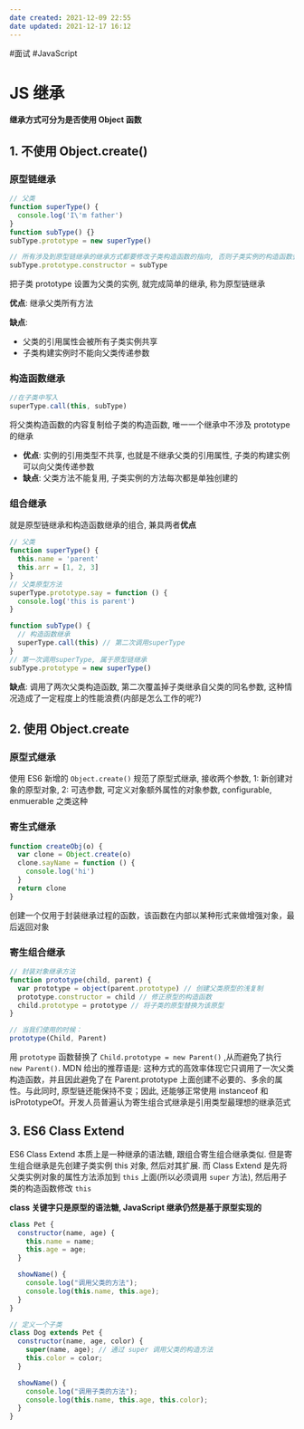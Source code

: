 ```yaml
---
date created: 2021-12-09 22:55
date updated: 2021-12-17 16:12
---
```


#面试 #JavaScript

# JS 继承

**继承方式可分为是否使用 Object 函数**

## 1. 不使用 Object.create()

### 原型链继承

```javascript
// 父类
function superType() {
  console.log('I\'m father')
}
function subType() {}
subType.prototype = new superType()

// 所有涉及到原型链继承的继承方式都要修改子类构造函数的指向, 否则子类实例的构造函数会指向父类
subType.prototype.constructor = subType
```

把子类 prototype 设置为父类的实例, 就完成简单的继承, 称为原型链继承

**优点**: 继承父类所有方法

**缺点**:

- 父类的引用属性会被所有子类实例共享
- 子类构建实例时不能向父类传递参数

### 构造函数继承

```javascript
//在子类中写入
superType.call(this, subType)
```

将父类构造函数的内容复制给子类的构造函数, 唯一一个继承中不涉及 prototype 的继承

- **优点**: 实例的引用类型不共享, 也就是不继承父类的引用属性, 子类的构建实例可以向父类传递参数
- **缺点**: 父类方法不能复用, 子类实例的方法每次都是单独创建的

### 组合继承

就是原型链继承和构造函数继承的组合, 兼具两者**优点**

```javascript
// 父类
function superType() {
  this.name = 'parent'
  this.arr = [1, 2, 3]
}
// 父类原型方法
superType.prototype.say = function () {
  console.log('this is parent')
}

function subType() {
  // 构造函数继承
  superType.call(this) // 第二次调用superType
}
// 第一次调用superType, 属于原型链继承
subType.prototype = new superType()
```

**缺点**: 调用了两次父类构造函数, 第二次覆盖掉子类继承自父类的同名参数, 这种情况造成了一定程度上的性能浪费(内部是怎么工作的呢?)

## 2. 使用 Object.create

### 原型式继承

使用 ES6 新增的 `Object.create()` 规范了原型式继承, 接收两个参数, 1: 新创建对象的原型对象, 2: 可选参数, 可定义对象额外属性的对象参数, configurable, enmuerable 之类这种

### 寄生式继承

```javascript
function createObj(o) {
  var clone = Object.create(o)
  clone.sayName = function () {
    console.log('hi')
  }
  return clone
}
```

创建一个仅用于封装继承过程的函数，该函数在内部以某种形式来做增强对象，最后返回对象

### 寄生组合继承

```javascript
// 封装对象继承方法
function prototype(child, parent) {
  var prototype = object(parent.prototype) // 创建父类原型的浅复制
  prototype.constructor = child // 修正原型的构造函数
  child.prototype = prototype // 将子类的原型替换为该原型
}

// 当我们使用的时候：
prototype(Child, Parent)
```

用 `prototype` 函数替换了 `Child.prototype = new Parent()` ,从而避免了执行 `new Parent()`. MDN 给出的推荐语是: 这种方式的高效率体现它只调用了一次父类构造函数，并且因此避免了在 Parent.prototype 上面创建不必要的、多余的属性。与此同时, 原型链还能保持不变；因此, 还能够正常使用 instanceof 和 isPrototypeOf。开发人员普遍认为寄生组合式继承是引用类型最理想的继承范式

## 3. ES6 Class Extend

ES6 Class Extend 本质上是一种继承的语法糖, 跟组合寄生组合继承类似. 但是寄生组合继承是先创建子类实例 this 对象, 然后对其扩展. 而 Class Extend 是先将父类实例对象的属性方法添加到 `this` 上面(所以必须调用 `super` 方法), 然后用子类的构造函数修改 `this`

**class 关键字只是原型的语法糖, JavaScript 继承仍然是基于原型实现的**

```js
class Pet {
  constructor(name, age) {
    this.name = name;
    this.age = age;
  }

  showName() {
    console.log("调用父类的方法");
    console.log(this.name, this.age);
  }
}

// 定义一个子类
class Dog extends Pet {
  constructor(name, age, color) {
    super(name, age); // 通过 super 调用父类的构造方法
    this.color = color;
  }

  showName() {
    console.log("调用子类的方法");
    console.log(this.name, this.age, this.color);
  }
}
```
